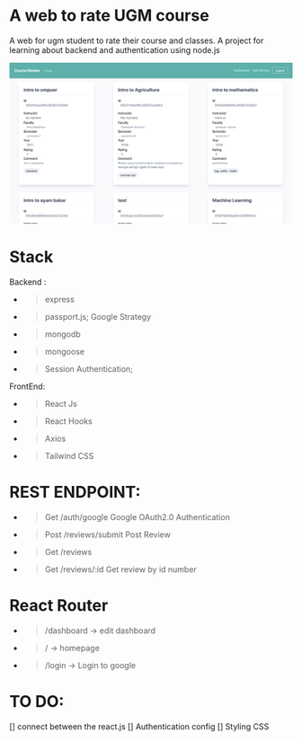 # A web to rate UGM course 

A web for ugm student to rate their course and classes. A project for learning about backend and authentication using node.js

<p align="center">
 <img src="https://github.com/nurrizkyimani/project-course/blob/master/demo.png">
</p>

# Stack
Backend : 
- > express
- > passport.js; Google Strategy
- > mongodb
- > mongoose
- > Session Authentication; 

FrontEnd: 
- > React Js
- > React Hooks
- > Axios
- > Tailwind CSS



# REST ENDPOINT:
- > Get /auth/google   Google OAuth2.0 Authentication
- > Post /reviews/submit  Post Review
- > Get /reviews
- > Get /reviews/:id Get review by id number

# React Router
- > /dashboard -> edit dashboard
- > / -> homepage
- > /login -> Login to google


# TO DO:
 [] connect between the react.js
 [] Authentication config
 [] Styling CSS
 
